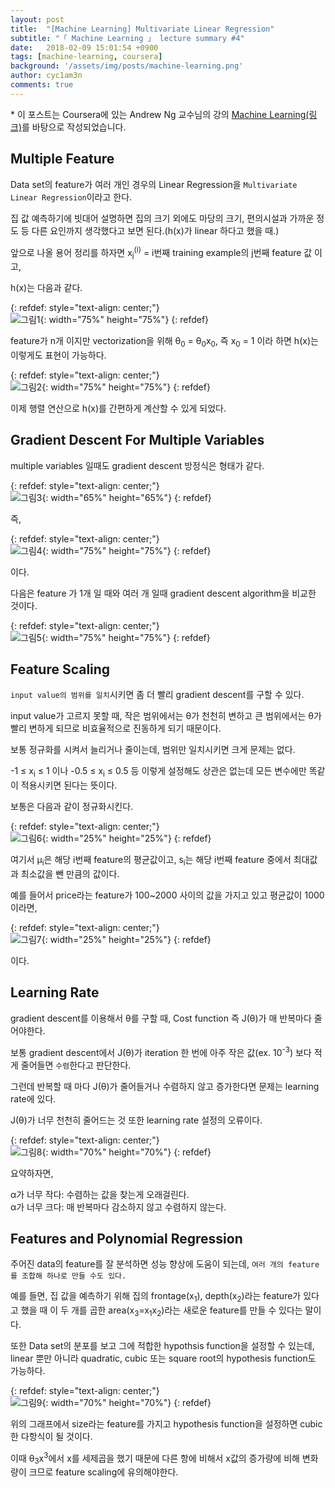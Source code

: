 ```yaml
---
layout: post
title:  "[Machine Learning] Multivariate Linear Regression"
subtitle: "「 Machine Learning 」 lecture summary #4"
date:   2018-02-09 15:01:54 +0900
tags: [machine-learning, coursera]
background: '/assets/img/posts/machine-learning.png'
author: cyc1am3n
comments: true
---
```

\* 이 포스트는 Coursera에 있는 Andrew Ng 교수님의 강의 [Machine Learning(링크)](https://www.coursera.org/learn/machine-learning)를 바탕으로 작성되었습니다.

## Multiple Feature  

Data set의 feature가 여러 개인 경우의 Linear Regression을 `Multivariate Linear Regression`이라고 한다.  

집 값 예측하기에 빗대어 설명하면 집의 크기 외에도 마당의 크기, 편의시설과 가까운 정도 등 다른 요인까지 생각했다고 보면 된다.(h(x)가 linear 하다고 했을 때.)  

앞으로 나올 용어 정리를 하자면 x<sub>j</sub><sup>(i)</sup> = i번째 training example의 j번째 feature 값 이고,  

h(x)는 다음과 같다.

{: refdef: style="text-align: center;"}  
![그림1](/assets/img/posts/multivariate-linear-regression/multivariate-linear-regression-1.png){: width="75%" height="75%"}
{: refdef}

feature가 n개 이지만 vectorization을 위해 θ<sub>0</sub> = θ<sub>0</sub>x<sub>0</sub>, 즉 x<sub>0</sub> = 1 이라 하면 h(x)는 이렇게도 표현이 가능하다.  

{: refdef: style="text-align: center;"}  
![그림2](/assets/img/posts/multivariate-linear-regression/multivariate-linear-regression-2.png){: width="75%" height="75%"}
{: refdef}

이제 행렬 연산으로 h(x)를 간편하게 계산할 수 있게 되었다.  

## Gradient Descent For Multiple Variables

multiple variables 일때도 gradient descent 방정식은 형태가 같다.  

{: refdef: style="text-align: center;"}  
![그림3](/assets/img/posts/multivariate-linear-regression/multivariate-linear-regression-3.png){: width="65%" height="65%"}
{: refdef}

즉,

{: refdef: style="text-align: center;"}  
![그림4](/assets/img/posts/multivariate-linear-regression/multivariate-linear-regression-4.png){: width="75%" height="75%"}
{: refdef}

이다.  

다음은 feature 가 1개 일 때와 여러 개 일때 gradient descent algorithm을 비교한 것이다.  

{: refdef: style="text-align: center;"}  
![그림5](/assets/img/posts/multivariate-linear-regression/multivariate-linear-regression-5.png){: width="75%" height="75%"}
{: refdef}

## Feature Scaling

`input value의 범위를 일치`시키면 좀 더 빨리 gradient descent를 구할 수 있다.  

input value가 고르지 못할 때, 작은 범위에서는 θ가 천천히 변하고 큰 범위에서는 θ가 빨리 변하게 되므로 비효율적으로 진동하게 되기 때문이다.  

보통 정규화를 시켜서 늘리거나 줄이는데, 범위만 일치시키면 크게 문제는 없다.  

-1 ≤ x<sub>i</sub> ≤ 1 이나 -0.5 ≤ x<sub>i</sub> ≤ 0.5 등 이렇게 설정해도 상관은 없는데 모든 변수에만 똑같이 적용시키면 된다는 뜻이다.  

보통은 다음과 같이 정규화시킨다.  

{: refdef: style="text-align: center;"}  
![그림6](/assets/img/posts/multivariate-linear-regression/multivariate-linear-regression-6.png){: width="25%" height="25%"}
{: refdef}

여기서 μ<sub>i</sub>은 해당 i번째 feature의 평균값이고, s<sub>i</sub>는 해당 i번째 feature 중에서 최대값과 최소값을 뺀 만큼의 값이다.  

예를 들어서 price라는 feature가 100~2000 사이의 값을 가지고 있고 평균값이 1000이라면,  

{: refdef: style="text-align: center;"}  
![그림7](/assets/img/posts/multivariate-linear-regression/multivariate-linear-regression-7.png){: width="25%" height="25%"}
{: refdef}

이다.  

## Learning Rate  

gradient descent를 이용해서 θ를 구할 때, Cost function 즉 J(θ)가 매 반복마다 줄어야한다.  

보통 gradient descent에서 J(θ)가 iteration 한 번에 아주 작은 값(ex. 10<sup>-3</sup>) 보다 적게 줄어들면 `수렴`한다고 판단한다.  

그런데 반복할 때 마다 J(θ)가 줄어들거나 수렴하지 않고 증가한다면 문제는 learning rate에 있다.  

J(θ)가 너무 천천히 줄어드는 것 또한 learning rate 설정의 오류이다.  

 {: refdef: style="text-align: center;"}  
![그림8](/assets/img/posts/multivariate-linear-regression/multivariate-linear-regression-8.png){: width="70%" height="70%"}
{: refdef}

요약하자면,  

α가 너무 작다: 수렴하는 값을 찾는게 오래걸린다.  
α가 너무 크다: 매 반복마다 감소하지 않고 수렴하지 않는다.  

## Features and Polynomial Regression  

주어진 data의 feature를 잘 분석하면 성능 향상에 도움이 되는데, `여러 개의 feature를 조합해 하나로 만들 수도 있다.`  

예를 들면, 집 값을 예측하기 위해 집의 frontage(x<sub>1</sub>), depth(x<sub>2</sub>)라는 feature가 있다고 했을 때 이 두 개를 곱한 area(x<sub>3</sub>=x<sub>1</sub>x<sub>2</sub>)라는 새로운 feature를 만들 수 있다는 말이다.  

또한 Data set의 분포를 보고 그에 적합한 hypothsis function을 설정할 수 있는데, linear 뿐만 아니라 quadratic, cubic 또는 square root의 hypothesis function도 가능하다.  

{: refdef: style="text-align: center;"}  
![그림9](/assets/img/posts/multivariate-linear-regression/multivariate-linear-regression-9.png){: width="70%" height="70%"}
{: refdef}

위의 그래프에서 size라는 feature를 가지고 hypothesis function을 설정하면 cubic한 다항식이 될 것이다.  

이때 θ<sub>3</sub>x<sup>3</sup>에서 x를 세제곱을 했기 때문에 다른 항에 비해서 x값의 증가량에 비해 변화량이 크므로 feature scaling에 유의해야한다.